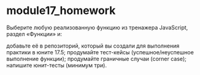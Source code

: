 # module17_homework

Выберите любую реализованную функцию из тренажера JavaScript, раздел «Функции» и:

добавьте её в репозиторий, который вы создали для выполнения практики в юните 17.5;
продумайте тест-кейсы (успешное/неуспешное выполнение функции);
продумайте граничные случаи (corner case); 
напишите юнит-тесты (минимум три).
